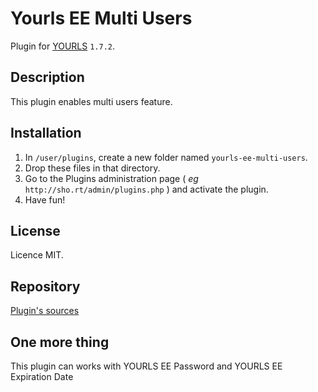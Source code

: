 Yourls EE Multi Users
=====================

Plugin for [YOURLS](http://yourls.org) `1.7.2`.

Description
-----------
This plugin enables multi users feature.

Installation
------------
1. In `/user/plugins`, create a new folder named `yourls-ee-multi-users`.
2. Drop these files in that directory.
3. Go to the Plugins administration page ( *eg* `http://sho.rt/admin/plugins.php` ) and activate the plugin.
4. Have fun!

License
-------
Licence MIT.

Repository
--------------
[Plugin's sources](https://github.com/p-arnaud/yourls-ee-mass-import)

One more thing
--------------
This plugin can works with YOURLS EE Password and YOURLS EE Expiration Date
